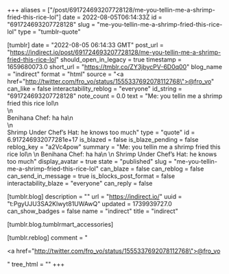 +++
aliases = ["/post/691724693207728128/me-you-tellin-me-a-shrimp-fried-this-rice-lol"]
date = 2022-08-05T06:14:33Z
id = "691724693207728128"
slug = "me-you-tellin-me-a-shrimp-fried-this-rice-lol"
type = "tumblr-quote"

[tumblr]
date = "2022-08-05 06:14:33 GMT"
post_url = "https://indirect.io/post/691724693207728128/me-you-tellin-me-a-shrimp-fried-this-rice-lol"
should_open_in_legacy = true
timestamp = 1659680073.0
short_url = "https://tmblr.co/ZY3jbycPV-6D0q00"
blog_name = "indirect"
format = "html"
source = "<a href=\"http://twitter.com/fro_vo/status/1555337692078112768\">@fro_vo</a>"
can_like = false
interactability_reblog = "everyone"
id_string = "691724693207728128"
note_count = 0.0
text = "Me: you tellin me a shrimp fried this rice lol\n<br/>\n<br/>Benihana Chef: ha ha\n<br/>\n<br/>Shrimp Under Chef’s Hat: he knows too much"
type = "quote"
id = 6.917246932077281e+17
is_blazed = false
is_blaze_pending = false
reblog_key = "a2Vc4pow"
summary = "Me: you tellin me a shrimp fried this rice lol\n \n Benihana Chef: ha ha\n \n Shrimp Under Chef’s Hat: he knows too much"
display_avatar = true
state = "published"
slug = "me-you-tellin-me-a-shrimp-fried-this-rice-lol"
can_blaze = false
can_reblog = false
can_send_in_message = true
is_blocks_post_format = false
interactability_blaze = "everyone"
can_reply = false

[tumblr.blog]
description = ""
url = "https://indirect.io/"
uuid = "t:PgyUJU3SA2Klwyt81UWAwQ"
updated = 1739939727.0
can_show_badges = false
name = "indirect"
title = "indirect"

[tumblr.blog.tumblrmart_accessories]

[tumblr.reblog]
comment = "<p><a href=\"http://twitter.com/fro_vo/status/1555337692078112768\">@fro_vo</a></p>"
tree_html = ""
+++
